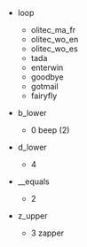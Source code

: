 * loop  
  * olitec_ma_fr
  * olitec_wo_en
  * olitec_wo_es
  * tada
  * enterwin
  * goodbye
  * gotmail
  * fairyfly
  
* b_lower
  * 0 beep (2)
  
* d_lower
  * 4

* __equals
  * 2
  
* z_upper
  * 3 zapper
